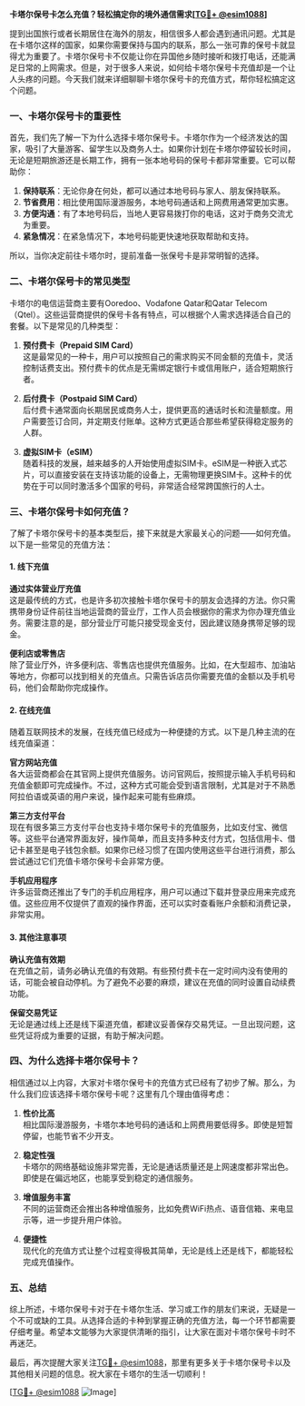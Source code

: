 **卡塔尔保号卡怎么充值？轻松搞定你的境外通信需求[[TG💪+ @esim1088](https://t.me/s/esim1088)]**

提到出国旅行或者长期居住在海外的朋友，相信很多人都会遇到通讯问题。尤其是在卡塔尔这样的国家，如果你需要保持与国内的联系，那么一张可靠的保号卡就显得尤为重要了。卡塔尔保号卡不仅能让你在异国他乡随时接听和拨打电话，还能满足日常的上网需求。但是，对于很多人来说，如何给卡塔尔保号卡充值却是一个让人头疼的问题。今天我们就来详细聊聊卡塔尔保号卡的充值方式，帮你轻松搞定这个问题。

### 一、卡塔尔保号卡的重要性

首先，我们先了解一下为什么选择卡塔尔保号卡。卡塔尔作为一个经济发达的国家，吸引了大量游客、留学生以及商务人士。如果你计划在卡塔尔停留较长时间，无论是短期旅游还是长期工作，拥有一张本地号码的保号卡都非常重要。它可以帮助你：

1. **保持联系**：无论你身在何处，都可以通过本地号码与家人、朋友保持联系。
2. **节省费用**：相比使用国际漫游服务，本地号码通话和上网费用通常更加实惠。
3. **方便沟通**：有了本地号码后，当地人更容易拨打你的电话，这对于商务交流尤为重要。
4. **紧急情况**：在紧急情况下，本地号码能更快速地获取帮助和支持。

所以，当你决定前往卡塔尔时，提前准备一张保号卡是非常明智的选择。

### 二、卡塔尔保号卡的常见类型

卡塔尔的电信运营商主要有Ooredoo、Vodafone Qatar和Qatar Telecom（Qtel）。这些运营商提供的保号卡各有特点，可以根据个人需求选择适合自己的套餐。以下是常见的几种类型：

1. **预付费卡（Prepaid SIM Card）**  
   这是最常见的一种卡，用户可以按照自己的需求购买不同金额的充值卡，灵活控制话费支出。预付费卡的优点是无需绑定银行卡或信用账户，适合短期旅行者。

2. **后付费卡（Postpaid SIM Card）**  
   后付费卡通常面向长期居民或商务人士，提供更高的通话时长和流量额度。用户需要签订合同，并定期支付账单。这种方式更适合那些希望获得稳定服务的人群。

3. **虚拟SIM卡（eSIM）**  
   随着科技的发展，越来越多的人开始使用虚拟SIM卡。eSIM是一种嵌入式芯片，可以直接安装在支持该功能的设备上，无需物理更换SIM卡。这种卡的优势在于可以同时激活多个国家的号码，非常适合经常跨国旅行的人士。

### 三、卡塔尔保号卡如何充值？

了解了卡塔尔保号卡的基本类型后，接下来就是大家最关心的问题——如何充值。以下是一些常见的充值方法：

#### 1. 线下充值

**通过实体营业厅充值**  
这是最传统的方式，也是许多初次接触卡塔尔保号卡的朋友会选择的方法。你只需携带身份证件前往当地运营商的营业厅，工作人员会根据你的需求为你办理充值业务。需要注意的是，部分营业厅可能只接受现金支付，因此建议随身携带足够的现金。

**便利店或零售店**  
除了营业厅外，许多便利店、零售店也提供充值服务。比如，在大型超市、加油站等地方，你都可以找到相关的充值点。只需告诉店员你需要充值的金额以及手机号码，他们会帮助你完成操作。

#### 2. 在线充值

随着互联网技术的发展，在线充值已经成为一种便捷的方式。以下是几种主流的在线充值渠道：

**官方网站充值**  
各大运营商都会在其官网上提供充值服务。访问官网后，按照提示输入手机号码和充值金额即可完成操作。不过，这种方式可能会受到语言限制，尤其是对于不熟悉阿拉伯语或英语的用户来说，操作起来可能有些麻烦。

**第三方支付平台**  
现在有很多第三方支付平台也支持卡塔尔保号卡的充值服务，比如支付宝、微信等。这些平台通常界面友好，操作简单，而且支持多种支付方式，包括信用卡、借记卡甚至是电子钱包余额。如果你已经习惯了在国内使用这些平台进行消费，那么尝试通过它们充值卡塔尔保号卡会非常方便。

**手机应用程序**  
许多运营商还推出了专门的手机应用程序，用户可以通过下载并登录应用来完成充值。这些应用不仅提供了直观的操作界面，还可以实时查看账户余额和消费记录，非常实用。

#### 3. 其他注意事项

**确认充值有效期**  
在充值之前，请务必确认充值的有效期。有些预付费卡在一定时间内没有使用的话，可能会被自动停机。为了避免不必要的麻烦，建议在充值的同时设置自动续费功能。

**保留交易凭证**  
无论是通过线上还是线下渠道充值，都建议妥善保存交易凭证。一旦出现问题，这些凭证将成为重要的证据，有助于解决问题。

### 四、为什么选择卡塔尔保号卡？

相信通过以上内容，大家对卡塔尔保号卡的充值方式已经有了初步了解。那么，为什么我们应该选择卡塔尔保号卡呢？这里有几个理由值得考虑：

1. **性价比高**  
   相比国际漫游服务，卡塔尔本地号码的通话和上网费用要低得多。即使是短暂停留，也能节省不少开支。

2. **稳定性强**  
   卡塔尔的网络基础设施非常完善，无论是通话质量还是上网速度都非常出色。即使是在偏远地区，也能享受到稳定的通信服务。

3. **增值服务丰富**  
   不同的运营商还会推出各种增值服务，比如免费WiFi热点、语音信箱、来电显示等，进一步提升用户体验。

4. **便捷性**  
   现代化的充值方式让整个过程变得极其简单，无论是线上还是线下，都能轻松完成充值操作。

### 五、总结

综上所述，卡塔尔保号卡对于在卡塔尔生活、学习或工作的朋友们来说，无疑是一个不可或缺的工具。从选择合适的卡种到掌握正确的充值方法，每一个环节都需要仔细考量。希望本文能够为大家提供清晰的指引，让大家在面对卡塔尔保号卡时不再迷茫。

最后，再次提醒大家关注[TG💪+ @esim1088](https://t.me/s/esim1088)，那里有更多关于卡塔尔保号卡以及其他相关问题的信息。祝大家在卡塔尔的生活一切顺利！

[[TG💪+ @esim1088](https://t.me/s/esim1088) ![Image](https://i.postimg.cc/4NQfJmqS/Snipaste-2025-05-13-00-14-12.png)]